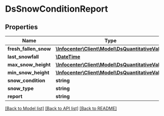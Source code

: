 # DsSnowConditionReport

## Properties
Name | Type | Description | Notes
------------ | ------------- | ------------- | -------------
**fresh_fallen_snow** | [**\Infocenter\Client\Model\DsQuantitativeValue**](DsQuantitativeValue.md) |  | [optional] 
**last_snowfall** | [**\DateTime**](\DateTime.md) |  | [optional] 
**max_snow_height** | [**\Infocenter\Client\Model\DsQuantitativeValue**](DsQuantitativeValue.md) |  | [optional] 
**min_snow_height** | [**\Infocenter\Client\Model\DsQuantitativeValue**](DsQuantitativeValue.md) |  | [optional] 
**snow_condition** | **string** |  | [optional] 
**snow_type** | **string** |  | [optional] 
**report** | **string** |  | [optional] 

[[Back to Model list]](../../README.md#documentation-for-models) [[Back to API list]](../../README.md#documentation-for-api-endpoints) [[Back to README]](../../README.md)

